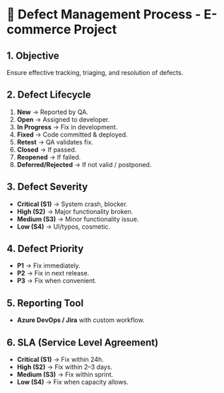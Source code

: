 # 🐞 Defect Management Process - E-commerce Project

## 1. Objective
Ensure effective tracking, triaging, and resolution of defects.

## 2. Defect Lifecycle
1. **New** → Reported by QA.  
2. **Open** → Assigned to developer.  
3. **In Progress** → Fix in development.  
4. **Fixed** → Code committed & deployed.  
5. **Retest** → QA validates fix.  
6. **Closed** → If passed.  
7. **Reopened** → If failed.  
8. **Deferred/Rejected** → If not valid / postponed.  

## 3. Defect Severity
- **Critical (S1)** → System crash, blocker.  
- **High (S2)** → Major functionality broken.  
- **Medium (S3)** → Minor functionality issue.  
- **Low (S4)** → UI/typos, cosmetic.  

## 4. Defect Priority
- **P1** → Fix immediately.  
- **P2** → Fix in next release.  
- **P3** → Fix when convenient.  

## 5. Reporting Tool
- **Azure DevOps / Jira** with custom workflow.  

## 6. SLA (Service Level Agreement)
- **Critical (S1)** → Fix within 24h.  
- **High (S2)** → Fix within 2–3 days.  
- **Medium (S3)** → Fix within sprint.  
- **Low (S4)** → Fix when capacity allows.  

